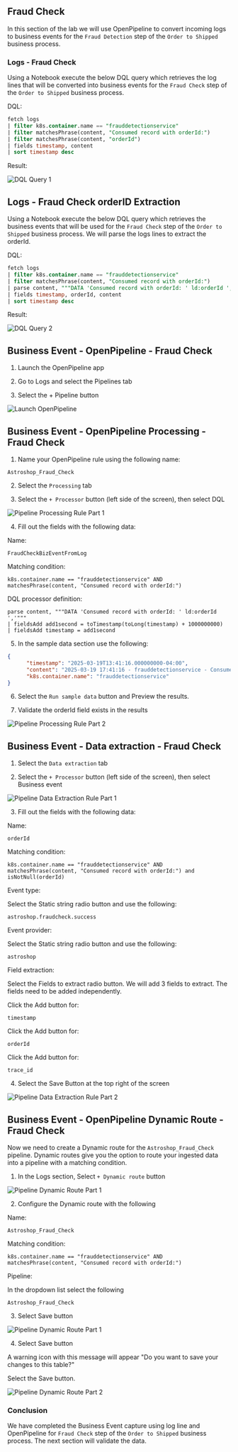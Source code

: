 ## Fraud Check

In this section of the lab we will use OpenPipeline to convert incoming logs to business events for the `Fraud Detection` step of the `Order to Shipped` business process. 

### Logs - Fraud Check

Using a Notebook execute the below DQL query which retrieves the log lines that will be converted into business events for the `Fraud Check` step of the `Order to Shipped` business process.

DQL:
```sql
fetch logs
| filter k8s.container.name == "frauddetectionservice"
| filter matchesPhrase(content, "Consumed record with orderId:")
| filter matchesPhrase(content, "orderId")
| fields timestamp, content
| sort timestamp desc
```

Result:

![DQL Query 1](../../../assets/images/03_bizevents_logs_fraudcheck_dql_1.png)

## Logs - Fraud Check orderID Extraction

Using a Notebook execute the below DQL query which retrieves the business events that will be used for the `Fraud Check` step of the `Order to Shipped` business process.  We will parse the logs lines to extract the orderId. 

DQL:
```sql
fetch logs
| filter k8s.container.name == "frauddetectionservice"
| filter matchesPhrase(content, "Consumed record with orderId:")
| parse content, """DATA 'Consumed record with orderId: ' ld:orderId ','"""
| fields timestamp, orderId, content
| sort timestamp desc
```
Result:

![DQL Query 2](../../../assets/images/03_bizevents_logs_fraudcheck_dql_2.png)

## Business Event - OpenPipeline - Fraud Check

1. Launch the OpenPipeline app

2. Go to Logs and select the Pipelines tab

3. Select the + Pipeline button

![Launch OpenPipeline](../../../assets/images/03_bizevents_logs_fraudcheck_openpipline_launch.png)

## Business Event - OpenPipeline Processing - Fraud Check

1. Name your OpenPipeline rule using the following name: 

```text
Astroshop_Fraud_Check
```

2. Select the `Processing` tab

3. Select the `+ Processor` button (left side of the screen), then select DQL

![Pipeline Processing Rule Part 1](../../../assets/images/03_bizevents_logs_fraudcheck_openpipline_rule_1.png)

4. Fill out the fields with the following data:

Name: 

```text
FraudCheckBizEventFromLog
```

Matching condition: 

```text
k8s.container.name == "frauddetectionservice" AND matchesPhrase(content, "Consumed record with orderId:")
```

DQL processor definition: 

```text
parse content, """DATA 'Consumed record with orderId: ' ld:orderId ','"""
| fieldsAdd add1second = toTimestamp(toLong(timestamp) + 1000000000)
| fieldsAdd timestamp = add1second
```

5. In the sample data section use the following:

```json
{
      "timestamp": "2025-03-19T13:41:16.000000000-04:00",
      "content": "2025-03-19 17:41:16 - frauddetectionservice - Consumed record with orderId: 5ba0f19d-04e9-11f0-895b-0e326b3139ca, and updated total count to: 1126 trace_id=6cd0e9c60fd10799c66eb344f916d7e6 span_id=3173a5d07a507a1d trace_flags=01 ",
      "k8s.container.name": "frauddetectionservice"
}
```
6. Select the `Run sample data` button and Preview the results.  

7. Validate the orderId field exists in the results

![Pipeline Processing Rule Part 2](../../../assets/images/03_bizevents_logs_fraudcheck_openpipline_rule_2.png)

## Business Event - Data extraction - Fraud Check

1. Select the `Data extraction` tab

2. Select the `+ Processor` button (left side of the screen), then select Business event

![Pipeline Data Extraction Rule Part 1](../../../assets/images/03_bizevents_logs_fraudcheck_openpipline_rule_3.png)

3. Fill out the fields with the following data:

Name:

```text
orderId
```

Matching condition:

```text
k8s.container.name == "frauddetectionservice" AND matchesPhrase(content, "Consumed record with orderId:") and isNotNull(orderId)
```

Event type:

Select the Static string radio button and use the following:

```text
astroshop.fraudcheck.success
```

Event provider:

Select the Static string radio button and use the following:

```text
astroshop
```

Field extraction: 

Select the Fields to extract radio button.  We will add 3 fields to extract.  The fields need to be added independently.

Click the Add button for:

```text
timestamp
```

Click the Add button for:

```text
orderId
```
Click the Add button for:

```text
trace_id
```

4. Select the Save Button at the top right of the screen

![Pipeline Data Extraction Rule Part 2](../../../assets/images/03_bizevents_logs_fraudcheck_openpipline_rule_4.png)

## Business Event - OpenPipeline Dynamic Route - Fraud Check

Now we need to create a Dynamic route for the `Astroshop_Fraud_Check` pipeline. Dynamic routes give you the option to route your ingested data into a pipeline with a matching condition.

1. In the Logs section, Select `+ Dynamic route` button

![Pipeline Dynamic Route Part 1](../../../assets/images/03_bizevents_logs_fraudcheck_openpipline_rule_5.png)

2. Configure the Dynamic route with the following

Name:

```text
Astroshop_Fraud_Check
```

Matching condition:

```text
k8s.container.name == "frauddetectionservice" AND matchesPhrase(content, "Consumed record with orderId:")
```

Pipeline:

In the dropdown list select the following

```text
Astroshop_Fraud_Check
```

3. Select Save button

![Pipeline Dynamic Route Part 1](../../../assets/images/03_bizevents_logs_fraudcheck_openpipline_rule_6.png)

4.  Select Save button

A warning icon with this message will appear "Do you want to save your changes to this table?" 

Select the Save button.

![Pipeline Dynamic Route Part 2](../../../assets/images/03_bizevents_logs_fraudcheck_openpipline_rule_7.png)

### Conclusion

We have completed the Business Event capture using log line and OpenPipeline for `Fraud Check` step  of the `Order to Shipped` business process.  The next section will validate the data.
